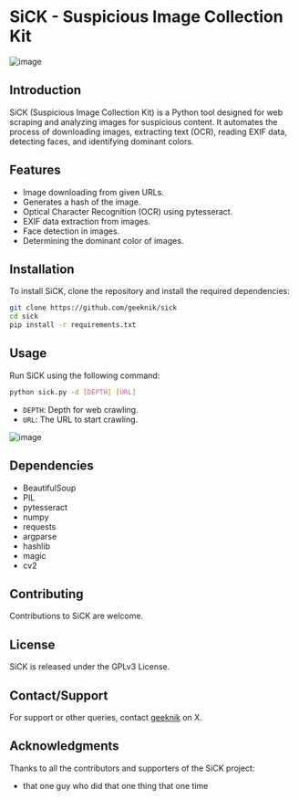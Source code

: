 # SiCK - Suspicious Image Collection Kit

![image](https://github.com/geeknik/sick/assets/466878/5fafb28d-2d2e-45d5-a98c-c44b1db4c1d6)


## Introduction
SiCK (Suspicious Image Collection Kit) is a Python tool designed for web scraping and analyzing images for suspicious content. It automates the process of downloading images, extracting text (OCR), reading EXIF data, detecting faces, and identifying dominant colors.

## Features
- Image downloading from given URLs.
- Generates a hash of the image.
- Optical Character Recognition (OCR) using pytesseract.
- EXIF data extraction from images.
- Face detection in images.
- Determining the dominant color of images.

## Installation
To install SiCK, clone the repository and install the required dependencies:
```bash
git clone https://github.com/geeknik/sick
cd sick
pip install -r requirements.txt
```

## Usage
Run SiCK using the following command:
```bash
python sick.py -d [DEPTH] [URL]
```
- `DEPTH`: Depth for web crawling.
- `URL`: The URL to start crawling.


![image](https://github.com/geeknik/sick/assets/466878/e14ac9bd-3b21-4b75-b10d-0cac297241f4)

## Dependencies
* BeautifulSoup
* PIL
* pytesseract
* numpy
* requests
* argparse
* hashlib
* magic
* cv2

## Contributing

Contributions to SiCK are welcome.

## License

SiCK is released under the GPLv3 License.

## Contact/Support

For support or other queries, contact [geeknik](https://x.com/geeknik) on X.

## Acknowledgments

Thanks to all the contributors and supporters of the SiCK project:
* that one guy who did that one thing that one time
